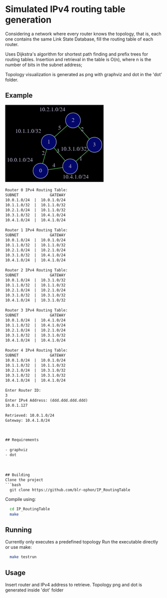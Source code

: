 
# Simulated IPv4 routing table generation

Considering a network where every router knows the topology, that is, each one contains the same Link State Database, fill the routing table of each router.

Uses Dijkstra's algorithm for shortest path finding and prefix trees for routing tables. Insertion and retrieval in the table is O(n), where n is the number of bits in the subnet address;

Topology visualization is generated as png with graphviz and dot in the 'dot' folder.


## Example

<img src='./misc/graph.png'>


    Router 0 IPv4 Routing Table:
    SUBNET              GATEWAY
    10.0.1.0/24  |  10.0.1.0/24
    10.1.1.0/32  |  10.1.1.0/32
    10.2.1.0/24  |  10.1.1.0/32
    10.3.1.0/32  |  10.4.1.0/24
    10.4.1.0/24  |  10.4.1.0/24

    Router 1 IPv4 Routing Table:
    SUBNET              GATEWAY
    10.0.1.0/24  |  10.0.1.0/24
    10.1.1.0/32  |  10.1.1.0/32
    10.2.1.0/24  |  10.2.1.0/24
    10.3.1.0/32  |  10.4.1.0/24
    10.4.1.0/24  |  10.4.1.0/24

    Router 2 IPv4 Routing Table:
    SUBNET              GATEWAY
    10.0.1.0/24  |  10.3.1.0/32
    10.1.1.0/32  |  10.1.1.0/32
    10.2.1.0/24  |  10.2.1.0/24
    10.3.1.0/32  |  10.3.1.0/32
    10.4.1.0/24  |  10.3.1.0/32

    Router 3 IPv4 Routing Table:
    SUBNET              GATEWAY
    10.0.1.0/24  |  10.4.1.0/24
    10.1.1.0/32  |  10.4.1.0/24
    10.2.1.0/24  |  10.2.1.0/24
    10.3.1.0/32  |  10.3.1.0/32
    10.4.1.0/24  |  10.4.1.0/24

    Router 4 IPv4 Routing Table:
    SUBNET              GATEWAY
    10.0.1.0/24  |  10.0.1.0/24
    10.1.1.0/32  |  10.1.1.0/32
    10.2.1.0/24  |  10.3.1.0/32
    10.3.1.0/32  |  10.3.1.0/32
    10.4.1.0/24  |  10.4.1.0/24

    Enter Router ID:
    3
    Enter IPv4 Address: (ddd.ddd.ddd.ddd)
    10.0.1.127

    Retrieved: 10.0.1.0/24
    Gateway: 10.4.1.0/24
```


## Requirements

- graphviz
- dot



## Building
Clone the project
```bash
  git clone https://github.com/blr-ophon/IP_RoutingTable
```
Compile using:

```bash
  cd IP_RoutingTable
  make
```
## Running

Currently only executes a predefined topology
Run the executable directly or use make:

```bash
  make testrun
```



## Usage

Insert router and IPv4 address to retrieve. Topology png and dot is generated inside 'dot' folder

